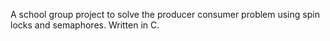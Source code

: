 A school group project to solve the producer consumer problem using spin locks and semaphores. Written in C.
